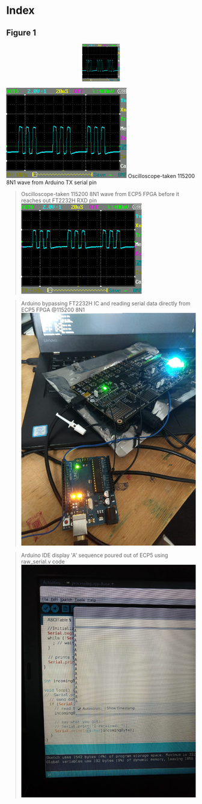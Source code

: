 # Index

## Figure 1

<p align="center">
  <img width="100" height="100" src="Arduino_115200_8N1_wave.jpg">
</p>

![Oscilloscope-taken 115200 8N1 wave from Arduino TX serial pin](Arduino_115200_8N1_wave.jpg)
Oscilloscope-taken 115200 8N1 wave from Arduino TX serial pin

> Oscilloscope-taken 115200 8N1 wave from ECP5 FPGA before it reaches out FT2232H RXD pin
![Oscilloscope-taken 115200 8N1 wave from ECP5 FPGA before it reaches out FT2232H RXD pin](FPGA_ECP5_115200_8N1_wave.jpg)

> Arduino bypassing FT2232H IC and reading serial data directly from ECP5 FPGA @115200 8N1
![Arduino bypassing FT2232H IC and reading serial data directly from ECP5 FPGA @115200 8N1](Read_Bypassing_FT2232H_w_Arduino.jpg)

> Arduino IDE display 'A' sequence poured out of ECP5 using raw_serial.v code
![Arduino IDE display 'A' sequence poured out of ECP5 using raw_serial.v code](Arduino_IDE_read_output_from_FPGA.jpg)
